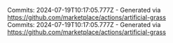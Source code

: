 Commits: 2024-07-19T10:17:05.777Z - Generated via https://github.com/marketplace/actions/artificial-grass
<br>
Commits: 2024-07-19T10:17:05.777Z - Generated via https://github.com/marketplace/actions/artificial-grass
<br>
